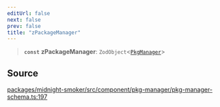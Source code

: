 ```yaml
---
editUrl: false
next: false
prev: false
title: "zPackageManager"
---
```


> **`const`** **zPackageManager**: `ZodObject`\<[`PkgManager`](/api/midnight-smoker/midnight-smoker/pkg-manager/type-aliases/pkgmanager/)\>

## Source

[packages/midnight-smoker/src/component/pkg-manager/pkg-manager-schema.ts:197](https://github.com/boneskull/midnight-smoker/blob/417858b/packages/midnight-smoker/src/component/pkg-manager/pkg-manager-schema.ts#L197)
